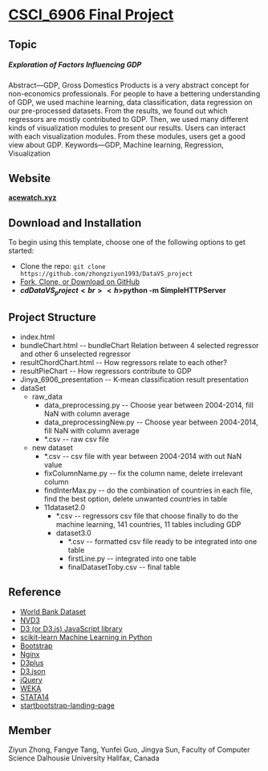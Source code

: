 # [CSCI_6906 Final Project](http://https://github.com/zhongziyun1993/DataVS_project)

## Topic
##### Exploration of Factors Influencing GDP
Abstract—GDP, Gross Domestics Products is a very abstract concept for non-economics professionals. For people to have a bettering understanding of GDP, we used machine learning, data classification, data regression on our pre-processed datasets. From the results, we found out which regressors are mostly contributed to GDP. Then, we used many different kinds of visualization modules to present our results. Users can interact with each visualization modules. From these modules, users get a good view about GDP.
Keywords—GDP, Machine learning, Regression, Visualization



## Website
**[acewatch.xyz](http://acewatch.xyz)**



## Download and Installation

To begin using this template, choose one of the following options to get started:
* Clone the repo: `git clone https://github.com/zhongziyun1993/DataVS_project`
* [Fork, Clone, or Download on GitHub](https:https://github.com/zhongziyun1993/DataVS_project)
* **$cd DataVS_project <br><h>$python -m SimpleHTTPServer**



## Project Structure
* index.html
* bundleChart.html -- bundleChart Relation between 4 selected regressor and other 6 unselected regressor
* resultChordChart.html -- How regressors relate to each other?
* resultPieChart -- How regressors contribute to GDP
* Jinya_6906_presentation -- K-mean classification result presentation
* dataSet
    * raw_data 
        * data_preprocessing.py  -- Choose year between 2004-2014, fill NaN with column average
        * data_preprocessingNew.py --  Choose year between 2004-2014, fill NaN with column average
        * *.csv -- raw csv file  
    * new dataset
        * *.csv -- csv file with year between 2004-2014 with out NaN value
        * fixColumnName.py -- fix the column name, delete irrelevant column
        * findInterMax.py -- do the combination of countries in each file, find the best option, delete unwanted countries in table
        * 11dataset2.0
            * *.csv -- regressors csv file that choose finally to do the machine learning, 141 countries, 11 tables including GDP
            * dataset3.0
                * *.csv -- formatted csv file ready to be integrated into one table 
                * firstLine.py -- integrated into one table
                * finalDatasetToby.csv -- final table


## Reference
* [World Bank Dataset](http://databank.worldbank.org/data/home.aspx)
* [NVD3](https://github.com/novus/nvd3)
* [D3 (or D3.js) JavaScript library](https://github.com/d3/d3)
* [scikit-learn Machine Learning in Python](http://scikit-learn.org/stable/index.html)
* [Bootstrap](https://github.com/twbs/bootstrap)
* [Nginx](https://www.nginx.com/resources/wiki/)
* [D3plus](https://d3plus.org/)
* [D3.json](http://learnjsdata.com/read_data.html)
* [jQuery](https://jquery.com/)
* [WEKA](https://www.cs.waikato.ac.nz/ml/weka/)
* [STATA14](https://www.stata.com/stata14/)
* [startbootstrap-landing-page](https://github.com/BlackrockDigital/startbootstrap-landing-page)

## Member
Ziyun Zhong, Fangye Tang, Yunfei Guo, Jingya Sun,
Faculty of Computer Science
Dalhousie University
Halifax, Canada